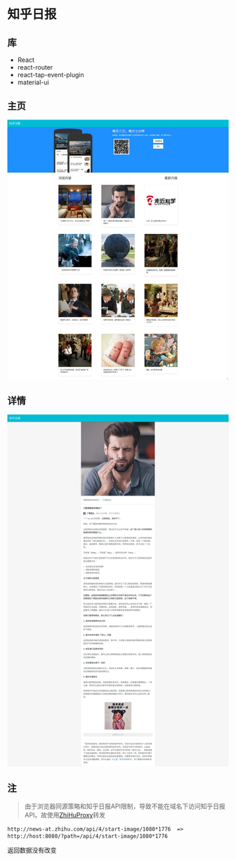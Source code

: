 # 知乎日报

## 库
- React
- react-router
- react-tap-event-plugin
- material-ui

## 主页
![主页](./art/main.gif)


## 详情
![详情](./art/details.gif)

## 注
> 由于浏览器同源策略和知乎日报API限制，导致不能在域名下访问知乎日报API。故使用[ZhiHuProxy](https://github.com/Kutear/zhihuproxy)转发

```
http://news-at.zhihu.com/api/4/start-image/1080*1776  => http://host:8080/?path=/api/4/start-image/1080*1776
```
返回数据没有改变
